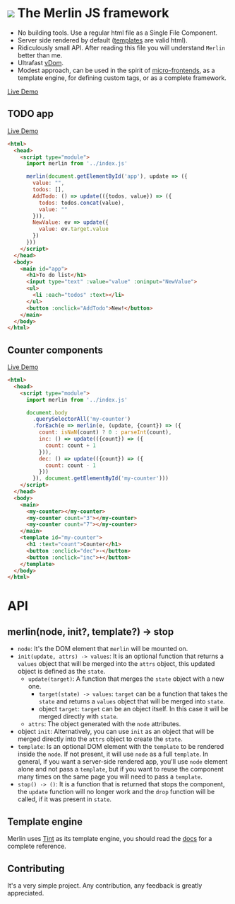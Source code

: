 # ![](favicon.ico) The Merlin JS framework
 - No building tools. Use a regular html file as a Single File Component.
 - Server side rendered by default
([templates](https://marcodpt.github.io/tint/) are valid html).
 - Ridiculously small API. After reading this file you will understand `Merlin`
better than me.
 - Ultrafast [vDom](https://github.com/jorgebucaran/superfine).
 - Modest approach,
can be used in the spirit of [micro-frontends](https://micro-frontends.org/),
as a template engine, for defining custom tags, or as a complete framework.

[Live Demo](https://marcodpt.github.io/merlin/)

## TODO app 
[Live Demo](https://marcodpt.github.io/merlin/samples/todo.html)

```html
<html>
  <head>
    <script type="module">
      import merlin from '../index.js'

      merlin(document.getElementById('app'), update => ({
        value: "",
        todos: [],
        AddTodo: () => update(({todos, value}) => ({
          todos: todos.concat(value),
          value: ""
        })),
        NewValue: ev => update({
          value: ev.target.value
        })
      }))
    </script>
  </head>
  <body>
    <main id="app">
      <h1>To do list</h1>
      <input type="text" :value="value" :oninput="NewValue">
      <ul>
        <li :each="todos" :text></li>
      </ul>
      <button :onclick="AddTodo">New!</button>
    </main>
  </body>
</html>
```

## Counter components
[Live Demo](https://marcodpt.github.io/merlin/samples/components.html)

```html
<html>
  <head>
    <script type="module">
      import merlin from '../index.js'

      document.body
        .querySelectorAll('my-counter')
        .forEach(e => merlin(e, (update, {count}) => ({
          count: isNaN(count) ? 0 : parseInt(count),
          inc: () => update(({count}) => ({
            count: count + 1
          })),
          dec: () => update(({count}) => ({
            count: count - 1
          }))
        }), document.getElementById('my-counter')))
    </script>
  </head>
  <body>
    <main>
      <my-counter></my-counter>
      <my-counter count="3"></my-counter>
      <my-counter count="7"></my-counter>
    </main>
    <template id="my-counter">
      <h1 :text="count">Counter</h1>
      <button :onclick="dec">-</button>
      <button :onclick="inc">+</button>
    </template>
  </body>
</html>
```

# API
## merlin(node, init?, template?) -> stop 
- `node`: It's the DOM element that `merlin` will be mounted on.
- `init(update, attrs) -> values`: It is an optional function that returns a
`values` object that will be merged into the `attrs` object,
this updated object is defined as the `state`.
  - `update(target)`: A function that merges the `state` object with a new one.
    - `target(state) -> values`: `target` can be a function that takes the
`state` and returns a `values` object that will be merged into `state`.
    - object `target`: `target` can be an object itself. In this case it will
be merged directly with `state`.
  - `attrs`: The object generated with the `node` attributes.
- object `init`: Alternatively, you can use `init` as an object that will be
merged directly into the `attrs` object to create the `state`.
- `template`: Is an optional DOM element with the `template` to be rendered
inside the `node`. If not present, it will use `node` as a full `template`.
In general, if you want a server-side rendered app, you'll use `node`
element alone and not pass a `template`, but if you want to reuse the
component many times on the same page you will need to pass a `template`.
- `stop() -> ()`: It is a function that is returned that stops the component,
the `update` function will no longer work and the `drop` function will be
called, if it was present in `state`.

## Template engine
Merlin uses [Tint](https://github.com/marcodpt/tint) as its template engine,
you should read the [docs](https://marcodpt.github.io/tint/) for a complete
reference.

## Contributing
It's a very simple project.
Any contribution, any feedback is greatly appreciated.
